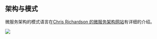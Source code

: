 ## 架构与模式

微服务架构的模式语言在[Chris Richardson 的微服务架构网站](http://microservices.io/index.html)有详细的介绍。

![](http://microservices.io/i/MicroservicePatternLanguage.jpg)

